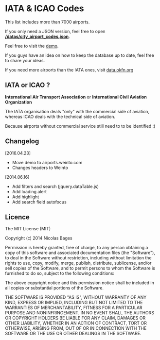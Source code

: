 # IATA & ICAO Codes

This list includes more than 7000 airports.

If you only need a JSON version, feel free to open **[/datas/city_airport_codes.json](/datas/city_airport_codes.json)**.

Feel free to visit the [demo](http://airports.weinto.com).

If you guys have an idea on how to keep the database up to date, feel free to share your ideas.

If you need more airports than the IATA ones, visit [data.okfn.org](http://data.okfn.org/data/core/airport-codes)

## IATA or ICAO ?

**International Air Transport Association** or **International Civil Aviation Organization**

The IATA organisation deals "only" with the commercial side of aviation, whereas ICAO deals with the technical side of aviation. 

Because airports without commercial service still need to to be identified :)

## Changelog

[2016.04.23]
- Move demo to airports.weinto.com
- Changes headers to Weinto 

[2014.06.16]
- Add filters and search (jquery.dataTable.js)
- Add loading alert
- Add highlight
- Add search field autofocus


## Licence

The MIT License (MIT)

Copyright (c) 2014 Nicolas Bages

Permission is hereby granted, free of charge, to any person obtaining a copy
of this software and associated documentation files (the "Software"), to deal
in the Software without restriction, including without limitation the rights
to use, copy, modify, merge, publish, distribute, sublicense, and/or sell
copies of the Software, and to permit persons to whom the Software is
furnished to do so, subject to the following conditions:

The above copyright notice and this permission notice shall be included in all
copies or substantial portions of the Software.

THE SOFTWARE IS PROVIDED "AS IS", WITHOUT WARRANTY OF ANY KIND, EXPRESS OR
IMPLIED, INCLUDING BUT NOT LIMITED TO THE WARRANTIES OF MERCHANTABILITY,
FITNESS FOR A PARTICULAR PURPOSE AND NONINFRINGEMENT. IN NO EVENT SHALL THE
AUTHORS OR COPYRIGHT HOLDERS BE LIABLE FOR ANY CLAIM, DAMAGES OR OTHER
LIABILITY, WHETHER IN AN ACTION OF CONTRACT, TORT OR OTHERWISE, ARISING FROM,
OUT OF OR IN CONNECTION WITH THE SOFTWARE OR THE USE OR OTHER DEALINGS IN THE
SOFTWARE.
